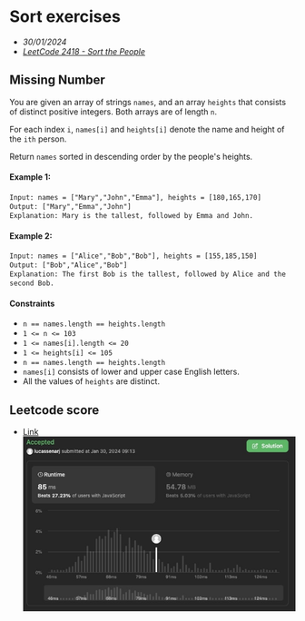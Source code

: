 # Sort exercises
- _30/01/2024_
- _[LeetCode 2418 - Sort the People](https://leetcode.com/problems/sort-the-people/description/)_

## Missing Number
You are given an array of strings `names`, and an array `heights` that consists of distinct positive integers. Both arrays are of length `n`.

For each index `i`, `names[i]` and `heights[i]` denote the name and height of the `ith` person.

Return `names` sorted in descending order by the people's heights.

#### Example 1:
```
Input: names = ["Mary","John","Emma"], heights = [180,165,170]
Output: ["Mary","Emma","John"]
Explanation: Mary is the tallest, followed by Emma and John.
```

#### Example 2:
```
Input: names = ["Alice","Bob","Bob"], heights = [155,185,150]
Output: ["Bob","Alice","Bob"]
Explanation: The first Bob is the tallest, followed by Alice and the second Bob.
```

#### Constraints

- `n == names.length == heights.length`
- `1 <= n <= 103`
- `1 <= names[i].length <= 20`
- `1 <= heights[i] <= 105`
- `n == names.length == heights.length`
- `names[i]` consists of lower and upper case English letters.
- All the values of `heights` are distinct.

## Leetcode score
- [Link](https://leetcode.com/problems/sort-the-people/submissions/1160884656)
![leet code score](./leet-code-score-2418-javascript.jpg)